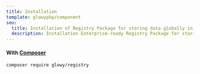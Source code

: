 ```yaml
---
title: Installation
template: glowyphp/component
seo:
  title: Installation of Registry Package for storing data globally in a well managed fashion, helping to prevent global meltdown
  description: Installation Enterprise-ready Registry Package for storing data globally in a well managed fashion, helping to prevent global meltdown
---
```


#### With [Composer](https://getcomposer.org)

```
composer require glowy/registry
```
